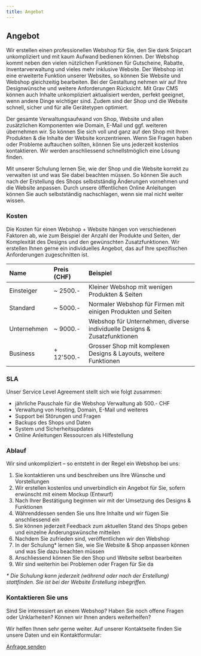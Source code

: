 ```yaml
---
title: Angebot
---
```


## Angebot
Wir erstellen einen professionellen Webshop für Sie, den Sie dank Snipcart unkompliziert und mit kaum Aufwand bedienen können. Der Webshop kommt neben den vielen nützlichen Funktionen für Gutscheine, Rabatte, Inventarverwaltung und vieles mehr inklusive Website. Der Webshop ist eine erweiterte Funktion unserer Websites, so können Sie Website und Webshop gleichzeitig bearbeiten. Bei der Gestaltung nehmen wir auf Ihre Designwünsche und weitere Anforderungen Rücksicht. Mit Grav CMS können auch Inhalte unkompliziert aktualisiert werden, perfekt geeignet, wenn andere Dinge wichtiger sind. Zudem sind der Shop und die Website schnell, sicher und für alle Gerätetypen optimiert.

Der gesamte Verwaltungsaufwand von Shop, Website und allen zusätzlichen Komponenten wie Domain, E-Mail und ggf. weiteren übernehmen wir. So können Sie sich voll und ganz auf den Shop mit Ihren Produkten & die Inhalte der Website konzentrieren. Wenn Sie Fragen haben oder Probleme auftauchen sollten, können Sie uns jederzeit kostenlos kontaktieren. Wir werden anschliessend schnellstmöglich eine Lösung finden.

Mit unserer Schulung lernen Sie, wie der Shop und die Website korrekt zu verwalten ist und was Sie dabei beachten müssen. So können Sie auch nach der Erstellung des Shops selbstständig Änderungen vornehmen und die Website anpassen. Durch unsere öffentlichen Online Anleitungen können Sie auch selbstständig nachschlagen, wenn sie mal nicht weiter wissen.

### Kosten
Die Kosten für einen Webshop + Website hängen von verschiedenen Faktoren ab, wie zum Beispiel der Anzahl der Produkte und Seiten, der Komplexität des Designs und den gewünschten Zusatzfunktionen. Wir erstellen Ihnen gerne ein individuelles Angebot, das auf Ihre spezifischen Anforderungen zugeschnitten ist.

| Name        | Preis (CHF) | Beispiel                                                                 |
|:------------|:------------|:-------------------------------------------------------------------------|
| Einsteiger  | ~ 2500.-    | Kleiner Webshop mit wenigen Produkten & Seiten                           |
| Standard    | ~ 5000.-    | Normaler Webshop für Firmen mit einigen Produkten und Seiten             |
| Unternehmen | ~ 9000.-    | Webshop für Unternehmen, diverse individuelle Designs & Zusatzfunktionen |
| Business    | + 12'500.-  | Grosser Shop mit komplexen Designs & Layouts, weitere Funktionen         |

### SLA
Unser Service Level Agreement stellt sich wie folgt zusammen:
- jährliche Pauschale für die Webshop Verwaltung ab 500.- CHF
- Verwaltung von Hosting, Domain, E-Mail und weiteres
- Support bei Störungen und Fragen
- Backups des Shops und Daten
- System und Sicherheitsupdates
- Online Anleitungen Ressourcen als Hilfestellung

### Ablauf
Wir sind unkompliziert – so entsteht in der Regel ein Webshop bei uns:
1. Sie kontaktieren uns und beschreiben uns Ihre Wünsche und Vorstellungen
2. Wir erstellen kostenlos und unverbindlich ein Angebot für Sie, sofern erwünscht mit einem Mockup (Entwurf)
3. Nach Ihrer Bestätigung beginnen wir mit der Umsetzung des Designs & Funktionen
4. Währenddessen senden Sie uns Ihre Inhalte und wir fügen Sie anschliessend ein
5. Sie können jederzeit Feedback zum aktuellen Stand des Shops geben und einzelne Änderungswünsche mitteilen
6. Nachdem Sie zufrieden sind, veröffentlichen wir den Webshop
7. In der Schulung* lernen Sie, wie Sie Website & Shop anpassen können und was Sie dazu beachten müssen
8. Anschliessend können Sie den Shop und Website selbst bearbeiten
9. Wir sind weiterhin bei Problemen oder Fragen für Sie da

_\* Die Schulung kann jederzeit (während oder nach der Erstellung) stattfinden. Sie ist bei der Website Erstellung inbegriffen._

### Kontaktieren Sie uns
Sind Sie interessiert an einem Webshop? Haben Sie noch offene Fragen oder Unklarheiten? Können wir Ihnen anders weiterhelfen?

Wir helfen Ihnen sehr gerne weiter. Auf unserer Kontaktseite finden Sie unsere Daten und ein Kontaktformular:

[Anfrage senden](/über/kontakt?classes=btn,btn-secondary,btn-lg)
